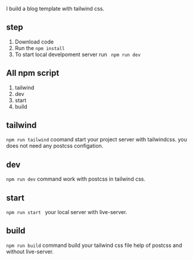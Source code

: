 I build a blog template with tailwind css.

## step
1. Download code
2. Run the `npm install`
3. To start local develpoment server run ` npm run dev`


## All npm script
1. tailwind
2. dev
3. start
4. build

## tailwind
`npm run tailwind` coomand start your project server with tailwindcss. you does not need any postcss configation.

## dev
`npm run dev` command work with postcss in tailwind css.

## start
`npm run start ` your local server with live-server.

## build
` npm run build ` command build your tailwind css file help of postcss and  without live-server.
